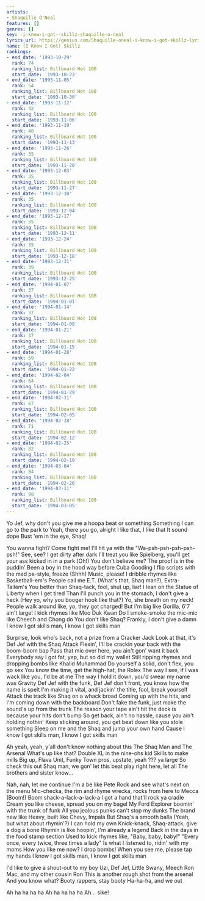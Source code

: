 ```yaml
---
artists:
- Shaquille O'Neal
features: []
genres: []
key: -i-know-i-got--skillz-shaquille-o-neal
lyrics_url: https://genius.com/Shaquille-oneal-i-know-i-got-skillz-lyrics
name: (I Know I Got) Skillz
rankings:
- end_date: '1993-10-29'
  rank: 74
  ranking_list: Billboard Hot 100
  start_date: '1993-10-23'
- end_date: '1993-11-05'
  rank: 54
  ranking_list: Billboard Hot 100
  start_date: '1993-10-30'
- end_date: '1993-11-12'
  rank: 42
  ranking_list: Billboard Hot 100
  start_date: '1993-11-06'
- end_date: '1993-11-19'
  rank: 40
  ranking_list: Billboard Hot 100
  start_date: '1993-11-13'
- end_date: '1993-11-26'
  rank: 35
  ranking_list: Billboard Hot 100
  start_date: '1993-11-20'
- end_date: '1993-12-03'
  rank: 35
  ranking_list: Billboard Hot 100
  start_date: '1993-11-27'
- end_date: '1993-12-10'
  rank: 35
  ranking_list: Billboard Hot 100
  start_date: '1993-12-04'
- end_date: '1993-12-17'
  rank: 35
  ranking_list: Billboard Hot 100
  start_date: '1993-12-11'
- end_date: '1993-12-24'
  rank: 35
  ranking_list: Billboard Hot 100
  start_date: '1993-12-18'
- end_date: '1993-12-31'
  rank: 39
  ranking_list: Billboard Hot 100
  start_date: '1993-12-25'
- end_date: '1994-01-07'
  rank: 37
  ranking_list: Billboard Hot 100
  start_date: '1994-01-01'
- end_date: '1994-01-14'
  rank: 37
  ranking_list: Billboard Hot 100
  start_date: '1994-01-08'
- end_date: '1994-01-21'
  rank: 37
  ranking_list: Billboard Hot 100
  start_date: '1994-01-15'
- end_date: '1994-01-28'
  rank: 59
  ranking_list: Billboard Hot 100
  start_date: '1994-01-22'
- end_date: '1994-02-04'
  rank: 64
  ranking_list: Billboard Hot 100
  start_date: '1994-01-29'
- end_date: '1994-02-11'
  rank: 67
  ranking_list: Billboard Hot 100
  start_date: '1994-02-05'
- end_date: '1994-02-18'
  rank: 71
  ranking_list: Billboard Hot 100
  start_date: '1994-02-12'
- end_date: '1994-02-25'
  rank: 82
  ranking_list: Billboard Hot 100
  start_date: '1994-02-19'
- end_date: '1994-03-04'
  rank: 84
  ranking_list: Billboard Hot 100
  start_date: '1994-02-26'
- end_date: '1994-03-11'
  rank: 98
  ranking_list: Billboard Hot 100
  start_date: '1994-03-05'
---
```

Yo Jef, why don't you give me a hoopa beat or something
Something I can go to the park to
Yeah, there you go, alright
I like that, I like that
It sound dope
Bust 'em in the eye, Shaq!


You wanna fight? Come fight me!
I'll hit ya with the "Wa-psh-psh-psh-psh-psh!" See, see?
I get dirty after dark
I'll treat you like Spielberg, you'll get your ass kicked in in a park (Oh!)
You don't believe me? The proof is in the puddin'
Been a boy in the hood way before Cuba Gooding
I flip scripts with the mad pa-style, freeze
(Shhh) Music, please!
I dribble rhymes like Basketball-em's
People call me E.T. (What's that, Shaq man?), Extra-Tallem's
You better than Shaq-tack, fool, shut up, liar!
I lean on the Statue of Liberty when I get tired
Than I'll punch you in the stomach, I don't give a heck
(Hey yo, why you booger hook like that?) Yo, she breath on my neck!
People walk around like, yo, they got charged!
But I'm big like Gorilla, 6'7 ain't large!
I kick rhymes like Moo Duk Kwan Do
I smoke-smoke the mic-mic like Cheech and Chong do
You don't like Shaq? Frankly, I don't give a damn
I know I got skills man, I know I got skills man


Surprise, look who's back, not a prize from a Cracker Jack
Look at that, it's Def Jef with the Shaq Attack
Flexin', I'll be crackin your back with the boom-boom bap
Pass that mic over here, you ain't gon' want it back
Everybody say I got fat, yep, but so did my wallet
Still ripping rhymes and dropping bombs like Khalid Muhammad
Do yourself a solid, don't flex, you go sex
You know the time, get the high-hat, the Rolex
The way I see, if I was wack like you, I'd be at me
The way I hold it down, you'd swear my name was Gravity
Def Jef with the funk, Def Jef don't front, you know how the name is spelt
I'm making it vital, and jackin' the title, fool, break yourself
Attack the track like Shaq on a whack broad
Coming up with the hits, and I'm coming down with the backboard
Don't fake the funk, just make the sound's up from the trunk
The reason your tape ain't hit the deck is because your hits don't bump
So get back, ain't no hassle, cause you ain't holding nothin'
Keep sticking around, you get beat down like you stole something
Sleep on me and the Shaq and jump your own hand
Cause I know I got skills man, I know I got skills man


Ah yeah, yeah, y'all don't know nothing about this
The Shaq Man and The Arsenal
What's up like that?
Double XL in the nine-ohs kid
Skills to make mills
Big up, Flava Unit, Funky Town pros, upstate, yeah ??? ya large
So check this out Shaq man, we gon' let this beat play right here, let all
The brothers and sister know...


Nah, nah, let me continue
I'm a be like Pete Rock and see what's next on the menu
Mic-checka, the rim and rhyme wrecka, rocks from here to Mecca
(Boom!) Boom shack-a-lack-a-lack-a
I got a hand that'll rock ya cradle
Cream you like cheese, spread you on my bagel
My Ford Explorer boomin' with the trunk of funk
All you jealous punks can't stop my dunks
The brand new like Heavy, built like Chevy, Impala
But Shaq's a smooth balla
(Yeah, but what about rhymin'?) I can hold my own
Knick-knack, Shaq-attack, give a dog a bone
Rhymin is like hoopin', I'm already a legend
Back in the days in the food stamp section
Used to kick rhymes like, "Baby, baby, baby!"
"Every once, every twice, three times a lady"
Is what I listened to, ridin' with my moms
How you like me now? I drop bombs!
When you see me, please tap my hands
I know I got skills man, I know I got skills man


I'd like to give a shout-out to my boy Uzi, Def Jef, Little Swany, Meech
Ron Mac, and my other cousin Ron
This is another rough shot from the arsenal
And you know what? Booty rappers, stay booty
Ha-ha-ha, and we out

Ah ha ha ha ha
Ah ha ha ha ha
Ah... sike!
